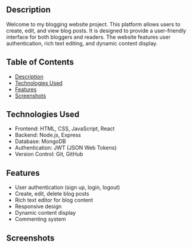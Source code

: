 ## Description

Welcome to my blogging website project. This platform allows users to create, edit, and view blog posts. It is designed to provide a user-friendly interface for both bloggers and readers. The website features user authentication, rich text editing, and dynamic content display.

## Table of Contents

- [Description](#description)
- [Technologies Used](#technologies-used)
- [Features](#features)
- [Screenshots](#screenshots)


## Technologies Used
- Frontend: HTML, CSS, JavaScript, React
- Backend: Node.js, Express
- Database: MongoDB
- Authentication: JWT (JSON Web Tokens)
- Version Control: Git, GitHub

## Features
- User authentication (sign up, login, logout)
- Create, edit, delete blog posts
- Rich text editor for blog content
- Responsive design
- Dynamic content display
- Commenting system

## Screenshots

